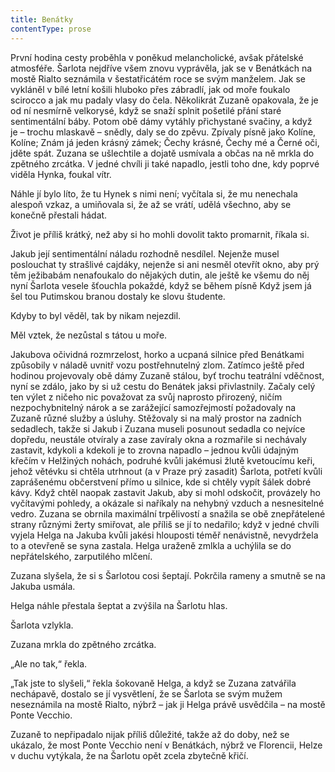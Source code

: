 ```yaml
---
title: Benátky
contentType: prose
---
```


<section>

První hodina cesty proběhla v poněkud melancholické, avšak přátelské atmosféře. Šarlota nejdříve všem znovu vyprávěla, jak se v Benátkách na mostě Rialto seznámila v šestatřicátém roce se svým manželem. Jak se vykláněl v bílé letní košili hluboko přes zábradlí, jak od moře foukalo scirocco a jak mu padaly vlasy do čela. Několikrát Zuzaně opakovala, že je od ní nesmírně velkorysé, když se snaží splnit pošetilé přání staré sentimentální báby. Potom obě dámy vytáhly přichystané svačiny, a když je – trochu mlaskavě – snědly, daly se do zpěvu. Zpívaly písně jako Kolíne, Kolíne; Znám já jeden krásný zámek; Čechy krásné, Čechy mé a Černé oči, jděte spát. Zuzana se ušlechtile a dojatě usmívala a občas na ně mrkla do zpětného zrcátka. V jedné chvíli ji také napadlo, jestli toho dne, kdy poprvé viděla Hynka, foukal vítr.

Náhle jí bylo líto, že tu Hynek s nimi není; vyčítala si, že mu nenechala alespoň vzkaz, a umiňovala si, že až se vrátí, udělá všechno, aby se konečně přestali hádat.

Život je příliš krátký, než aby si ho mohli dovolit takto promarnit, říkala si.

Jakub její sentimentální náladu rozhodně nesdílel. Nejenže musel poslouchat ty strašlivé cajdáky, nejenže si ani nesměl otevřít okno, aby prý těm ježibabám nenafoukalo do nějakých dutin, ale ještě ke všemu do něj nyní Šarlota vesele šťouchla pokaždé, když se během písně Když jsem já šel tou Putimskou branou dostaly ke slovu študente.

Kdyby to byl věděl, tak by nikam nejezdil.

Měl vztek, že nezůstal s tátou u moře.

Jakubova očividná rozmrzelost, horko a ucpaná silnice před Benátkami způsobily v náladě uvnitř vozu postřehnutelný zlom. Zatímco ještě před hodinou projevovaly obě dámy Zuzaně stálou, byť trochu teatrální vděčnost, nyní se zdálo, jako by si už cestu do Benátek jaksi přivlastnily. Začaly celý ten výlet z ničeho nic považovat za svůj naprosto přirozený, ničím nezpochybnitelný nárok a se zarážející samozřejmostí požadovaly na Zuzaně různé služby a úsluhy. Stěžovaly si na malý prostor na zadních sedadlech, takže si Jakub i Zuzana museli posunout sedadla co nejvíce dopředu, neustále otvíraly a zase zavíraly okna a rozmařile si nechávaly zastavit, kdykoli a kdekoli je to zrovna napadlo – jednou kvůli údajným křečím v Helžiných nohách, podruhé kvůli jakémusi žlutě kvetoucímu keři, jehož větévku si chtěla utrhnout (a v Praze prý zasadit) Šarlota, potřetí kvůli zaprášenému občerstvení přímo u silnice, kde si chtěly vypít šálek dobré kávy. Když chtěl naopak zastavit Jakub, aby si mohl odskočit, provázely ho vyčítavými pohledy, a okázale si naříkaly na nehybný vzduch a nesnesitelné vedro. Zuzana se obrnila maximální trpělivostí a snažila se obě znepřátelené strany různými žerty smiřovat, ale příliš se jí to nedařilo; když v jedné chvíli vyjela Helga na Jakuba kvůli jakési hlouposti téměř nenávist­ně, nevydržela to a otevřeně se syna zastala. Helga uraženě zmlkla a uchýlila se do nepřátelského, zarputilého mlčení.

Zuzana slyšela, že si s Šarlotou cosi šeptají. Pokrčila rameny a smutně se na Jakuba usmála.

Helga náhle přestala šeptat a zvýšila na Šarlotu hlas.

Šarlota vzlykla.

Zuzana mrkla do zpětného zrcátka.

„Ale no tak,“ řekla.

„Tak jste to slyšeli,“ řekla šokovaně Helga, a když se Zuzana zatvářila nechápavě, dostalo se jí vysvětlení, že se Šarlota se svým mužem neseznámila na mostě Rialto, nýbrž – jak ji Helga právě usvědčila – na mostě Ponte Vecchio.

Zuzaně to nepřipadalo nijak příliš důležité, takže až do doby, než se ukázalo, že most Ponte Vecchio není v Benátkách, nýbrž ve Florencii, Helze v duchu vytýkala, že na Šarlotu opět zcela zbytečně křičí.

</section>
